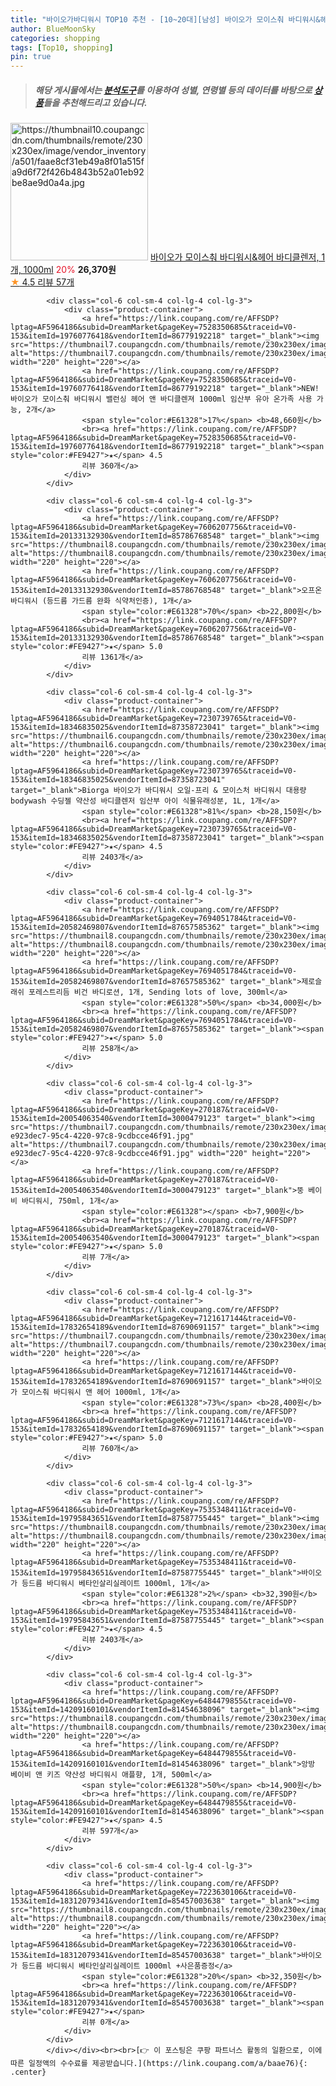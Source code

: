 ```yaml
---
title: "바이오가바디워시 TOP10 추천 - [10~20대][남성] 바이오가 모이스춰 바디워시&헤어 바디클렌저, 1개, 1000ml"
author: BlueMoonSky
categories: shopping
tags: [Top10, shopping]
pin: true
---
```


> ##### 해당 게시물에서는 [**분석도구**](https://itemscout.io/)를 이용하여 **성별**, **연령별** 등의 데이터를 바탕으로 [**상품**](https://link.coupang.com/a/baae76)들을 추천해드리고 있습니다.
<div class="container"><div class="row">
            <div class="col-6 col-sm-4 col-lg-4 col-lg-3">
                <div class="product-container">
                    <a href="https://link.coupang.com/re/AFFSDP?lptag=AF5964186&subid=DreamMarket&pageKey=7528350685&traceid=V0-153&itemId=18373131389&vendorItemId=86971090864" target="_blank"><img src="https://thumbnail10.coupangcdn.com/thumbnails/remote/230x230ex/image/vendor_inventory/a501/faae8cf31eb49a8f01a515fa9d6f72f426b4843b52a01eb92be8ae9d0a4a.jpg" alt="https://thumbnail10.coupangcdn.com/thumbnails/remote/230x230ex/image/vendor_inventory/a501/faae8cf31eb49a8f01a515fa9d6f72f426b4843b52a01eb92be8ae9d0a4a.jpg" width="220" height="220"></a>
                    <a href="https://link.coupang.com/re/AFFSDP?lptag=AF5964186&subid=DreamMarket&pageKey=7528350685&traceid=V0-153&itemId=18373131389&vendorItemId=86971090864" target="_blank">바이오가 모이스춰 바디워시&헤어 바디클렌저, 1개, 1000ml</a>
                    <span style="color:#E61328">20%</span> <b>26,370원</b>
                    <br><a href="https://link.coupang.com/re/AFFSDP?lptag=AF5964186&subid=DreamMarket&pageKey=7528350685&traceid=V0-153&itemId=18373131389&vendorItemId=86971090864" target="_blank"><span style="color:#FE9427">★</span> 4.5
                    리뷰 57개</a>
                </div>
            </div>
            
            <div class="col-6 col-sm-4 col-lg-4 col-lg-3">
                <div class="product-container">
                    <a href="https://link.coupang.com/re/AFFSDP?lptag=AF5964186&subid=DreamMarket&pageKey=7528350685&traceid=V0-153&itemId=19760776418&vendorItemId=86779192218" target="_blank"><img src="https://thumbnail7.coupangcdn.com/thumbnails/remote/230x230ex/image/vendor_inventory/e1c6/3de015076fddc4f73c1f42dfa434f51673376e94b6c667bdac0ff4541c66.png" alt="https://thumbnail7.coupangcdn.com/thumbnails/remote/230x230ex/image/vendor_inventory/e1c6/3de015076fddc4f73c1f42dfa434f51673376e94b6c667bdac0ff4541c66.png" width="220" height="220"></a>
                    <a href="https://link.coupang.com/re/AFFSDP?lptag=AF5964186&subid=DreamMarket&pageKey=7528350685&traceid=V0-153&itemId=19760776418&vendorItemId=86779192218" target="_blank">NEW! 바이오가 모이스춰 바디워시 밸런싱 헤어 앤 바디클렌져 1000ml 임산부 유아 온가족 사용 가능, 2개</a>
                    <span style="color:#E61328">17%</span> <b>48,660원</b>
                    <br><a href="https://link.coupang.com/re/AFFSDP?lptag=AF5964186&subid=DreamMarket&pageKey=7528350685&traceid=V0-153&itemId=19760776418&vendorItemId=86779192218" target="_blank"><span style="color:#FE9427">★</span> 4.5
                    리뷰 360개</a>
                </div>
            </div>
            
            <div class="col-6 col-sm-4 col-lg-4 col-lg-3">
                <div class="product-container">
                    <a href="https://link.coupang.com/re/AFFSDP?lptag=AF5964186&subid=DreamMarket&pageKey=7606207756&traceid=V0-153&itemId=20133132930&vendorItemId=85786768548" target="_blank"><img src="https://thumbnail8.coupangcdn.com/thumbnails/remote/230x230ex/image/vendor_inventory/2445/9f2a47cd9e9bbf17505a6f5627d143f256f6a64d87c45fa4049f02e3b4e3.png" alt="https://thumbnail8.coupangcdn.com/thumbnails/remote/230x230ex/image/vendor_inventory/2445/9f2a47cd9e9bbf17505a6f5627d143f256f6a64d87c45fa4049f02e3b4e3.png" width="220" height="220"></a>
                    <a href="https://link.coupang.com/re/AFFSDP?lptag=AF5964186&subid=DreamMarket&pageKey=7606207756&traceid=V0-153&itemId=20133132930&vendorItemId=85786768548" target="_blank">오프온 바디워시 (등드름 가드름 완화 식약처인증), 1개</a>
                    <span style="color:#E61328">70%</span> <b>22,800원</b>
                    <br><a href="https://link.coupang.com/re/AFFSDP?lptag=AF5964186&subid=DreamMarket&pageKey=7606207756&traceid=V0-153&itemId=20133132930&vendorItemId=85786768548" target="_blank"><span style="color:#FE9427">★</span> 5.0
                    리뷰 1361개</a>
                </div>
            </div>
            
            <div class="col-6 col-sm-4 col-lg-4 col-lg-3">
                <div class="product-container">
                    <a href="https://link.coupang.com/re/AFFSDP?lptag=AF5964186&subid=DreamMarket&pageKey=7230739765&traceid=V0-153&itemId=18346835025&vendorItemId=87358723041" target="_blank"><img src="https://thumbnail6.coupangcdn.com/thumbnails/remote/230x230ex/image/vendor_inventory/cb61/6a7c277d2a97ce19164a64445ac19d628f065f99e508e0f2bd51af20726f.jpg" alt="https://thumbnail6.coupangcdn.com/thumbnails/remote/230x230ex/image/vendor_inventory/cb61/6a7c277d2a97ce19164a64445ac19d628f065f99e508e0f2bd51af20726f.jpg" width="220" height="220"></a>
                    <a href="https://link.coupang.com/re/AFFSDP?lptag=AF5964186&subid=DreamMarket&pageKey=7230739765&traceid=V0-153&itemId=18346835025&vendorItemId=87358723041" target="_blank">Biorga 바이오가 바디워시 오일-프리 & 모이스처 바디워시 대용량 bodywash 수딩젤 약산성 바디클렌저 임산부 아이 식물유래성분, 1L, 1개</a>
                    <span style="color:#E61328">81%</span> <b>28,150원</b>
                    <br><a href="https://link.coupang.com/re/AFFSDP?lptag=AF5964186&subid=DreamMarket&pageKey=7230739765&traceid=V0-153&itemId=18346835025&vendorItemId=87358723041" target="_blank"><span style="color:#FE9427">★</span> 4.5
                    리뷰 2403개</a>
                </div>
            </div>
            
            <div class="col-6 col-sm-4 col-lg-4 col-lg-3">
                <div class="product-container">
                    <a href="https://link.coupang.com/re/AFFSDP?lptag=AF5964186&subid=DreamMarket&pageKey=7694051784&traceid=V0-153&itemId=20582469807&vendorItemId=87657585362" target="_blank"><img src="https://thumbnail8.coupangcdn.com/thumbnails/remote/230x230ex/image/vendor_inventory/2ad5/d0a321d6c29e1cc0b7e3b407ce7d6bf3bb293a02b96debcf5d06a757f7ec.jpg" alt="https://thumbnail8.coupangcdn.com/thumbnails/remote/230x230ex/image/vendor_inventory/2ad5/d0a321d6c29e1cc0b7e3b407ce7d6bf3bb293a02b96debcf5d06a757f7ec.jpg" width="220" height="220"></a>
                    <a href="https://link.coupang.com/re/AFFSDP?lptag=AF5964186&subid=DreamMarket&pageKey=7694051784&traceid=V0-153&itemId=20582469807&vendorItemId=87657585362" target="_blank">제로슬래쉬 포레스트리듬 비건 바디로션, 1개, Sending lots of love, 300ml</a>
                    <span style="color:#E61328">50%</span> <b>34,000원</b>
                    <br><a href="https://link.coupang.com/re/AFFSDP?lptag=AF5964186&subid=DreamMarket&pageKey=7694051784&traceid=V0-153&itemId=20582469807&vendorItemId=87657585362" target="_blank"><span style="color:#FE9427">★</span> 5.0
                    리뷰 258개</a>
                </div>
            </div>
            
            <div class="col-6 col-sm-4 col-lg-4 col-lg-3">
                <div class="product-container">
                    <a href="https://link.coupang.com/re/AFFSDP?lptag=AF5964186&subid=DreamMarket&pageKey=270187&traceid=V0-153&itemId=20054063540&vendorItemId=3000479123" target="_blank"><img src="https://thumbnail7.coupangcdn.com/thumbnails/remote/230x230ex/image/retail/images/1695069055095633-e923dec7-95c4-4220-97c8-9cdbcce46f91.jpg" alt="https://thumbnail7.coupangcdn.com/thumbnails/remote/230x230ex/image/retail/images/1695069055095633-e923dec7-95c4-4220-97c8-9cdbcce46f91.jpg" width="220" height="220"></a>
                    <a href="https://link.coupang.com/re/AFFSDP?lptag=AF5964186&subid=DreamMarket&pageKey=270187&traceid=V0-153&itemId=20054063540&vendorItemId=3000479123" target="_blank">뚱 베이비 바디워시, 750ml, 1개</a>
                    <span style="color:#E61328"></span> <b>7,900원</b>
                    <br><a href="https://link.coupang.com/re/AFFSDP?lptag=AF5964186&subid=DreamMarket&pageKey=270187&traceid=V0-153&itemId=20054063540&vendorItemId=3000479123" target="_blank"><span style="color:#FE9427">★</span> 5.0
                    리뷰 7개</a>
                </div>
            </div>
            
            <div class="col-6 col-sm-4 col-lg-4 col-lg-3">
                <div class="product-container">
                    <a href="https://link.coupang.com/re/AFFSDP?lptag=AF5964186&subid=DreamMarket&pageKey=7121617144&traceid=V0-153&itemId=17832654189&vendorItemId=87690691157" target="_blank"><img src="https://thumbnail7.coupangcdn.com/thumbnails/remote/230x230ex/image/vendor_inventory/48d0/c9415313573591db13f452eb84d9b4f1d23eff86c280ebeaa1cb8483036b.png" alt="https://thumbnail7.coupangcdn.com/thumbnails/remote/230x230ex/image/vendor_inventory/48d0/c9415313573591db13f452eb84d9b4f1d23eff86c280ebeaa1cb8483036b.png" width="220" height="220"></a>
                    <a href="https://link.coupang.com/re/AFFSDP?lptag=AF5964186&subid=DreamMarket&pageKey=7121617144&traceid=V0-153&itemId=17832654189&vendorItemId=87690691157" target="_blank">바이오가 모이스춰 바디워시 앤 헤어 1000ml, 1개</a>
                    <span style="color:#E61328">73%</span> <b>28,400원</b>
                    <br><a href="https://link.coupang.com/re/AFFSDP?lptag=AF5964186&subid=DreamMarket&pageKey=7121617144&traceid=V0-153&itemId=17832654189&vendorItemId=87690691157" target="_blank"><span style="color:#FE9427">★</span> 5.0
                    리뷰 760개</a>
                </div>
            </div>
            
            <div class="col-6 col-sm-4 col-lg-4 col-lg-3">
                <div class="product-container">
                    <a href="https://link.coupang.com/re/AFFSDP?lptag=AF5964186&subid=DreamMarket&pageKey=7535348411&traceid=V0-153&itemId=19795843651&vendorItemId=87587755445" target="_blank"><img src="https://thumbnail8.coupangcdn.com/thumbnails/remote/230x230ex/image/vendor_inventory/f892/d5a07eb1d5000c02d6009845f1df45d21d50fe855ef2a553dd8a237656b8.png" alt="https://thumbnail8.coupangcdn.com/thumbnails/remote/230x230ex/image/vendor_inventory/f892/d5a07eb1d5000c02d6009845f1df45d21d50fe855ef2a553dd8a237656b8.png" width="220" height="220"></a>
                    <a href="https://link.coupang.com/re/AFFSDP?lptag=AF5964186&subid=DreamMarket&pageKey=7535348411&traceid=V0-153&itemId=19795843651&vendorItemId=87587755445" target="_blank">바이오가 등드름 바디워시 베타인살리실레이트 1000ml, 1개</a>
                    <span style="color:#E61328">2%</span> <b>32,390원</b>
                    <br><a href="https://link.coupang.com/re/AFFSDP?lptag=AF5964186&subid=DreamMarket&pageKey=7535348411&traceid=V0-153&itemId=19795843651&vendorItemId=87587755445" target="_blank"><span style="color:#FE9427">★</span> 4.5
                    리뷰 2403개</a>
                </div>
            </div>
            
            <div class="col-6 col-sm-4 col-lg-4 col-lg-3">
                <div class="product-container">
                    <a href="https://link.coupang.com/re/AFFSDP?lptag=AF5964186&subid=DreamMarket&pageKey=6484479855&traceid=V0-153&itemId=14209160101&vendorItemId=81454638096" target="_blank"><img src="https://thumbnail8.coupangcdn.com/thumbnails/remote/230x230ex/image/rs_quotation_api/iifeoz8o/7df51cb909b447f89863a24da46418a9.jpg" alt="https://thumbnail8.coupangcdn.com/thumbnails/remote/230x230ex/image/rs_quotation_api/iifeoz8o/7df51cb909b447f89863a24da46418a9.jpg" width="220" height="220"></a>
                    <a href="https://link.coupang.com/re/AFFSDP?lptag=AF5964186&subid=DreamMarket&pageKey=6484479855&traceid=V0-153&itemId=14209160101&vendorItemId=81454638096" target="_blank">앙방 베이비 앤 키즈 약산성 바디워시 애플향, 1개, 500ml</a>
                    <span style="color:#E61328">50%</span> <b>14,900원</b>
                    <br><a href="https://link.coupang.com/re/AFFSDP?lptag=AF5964186&subid=DreamMarket&pageKey=6484479855&traceid=V0-153&itemId=14209160101&vendorItemId=81454638096" target="_blank"><span style="color:#FE9427">★</span> 4.5
                    리뷰 597개</a>
                </div>
            </div>
            
            <div class="col-6 col-sm-4 col-lg-4 col-lg-3">
                <div class="product-container">
                    <a href="https://link.coupang.com/re/AFFSDP?lptag=AF5964186&subid=DreamMarket&pageKey=7223630106&traceid=V0-153&itemId=18312079341&vendorItemId=85457003638" target="_blank"><img src="https://thumbnail8.coupangcdn.com/thumbnails/remote/230x230ex/image/vendor_inventory/40d0/dffc0c490457416bcfba28e7778896f9d74c77c7d2ebe5325ea6f6cb5bcf.jpg" alt="https://thumbnail8.coupangcdn.com/thumbnails/remote/230x230ex/image/vendor_inventory/40d0/dffc0c490457416bcfba28e7778896f9d74c77c7d2ebe5325ea6f6cb5bcf.jpg" width="220" height="220"></a>
                    <a href="https://link.coupang.com/re/AFFSDP?lptag=AF5964186&subid=DreamMarket&pageKey=7223630106&traceid=V0-153&itemId=18312079341&vendorItemId=85457003638" target="_blank">바이오가 등드름 바디워시 베타인살리실레이트 1000ml +사은품증정</a>
                    <span style="color:#E61328">20%</span> <b>32,350원</b>
                    <br><a href="https://link.coupang.com/re/AFFSDP?lptag=AF5964186&subid=DreamMarket&pageKey=7223630106&traceid=V0-153&itemId=18312079341&vendorItemId=85457003638" target="_blank"><span style="color:#FE9427">★</span> 
                    리뷰 0개</a>
                </div>
            </div>
            </div></div><br><br>[👉 이 포스팅은 쿠팡 파트너스 활동의 일환으로, 이에 따른 일정액의 수수료를 제공받습니다.](https://link.coupang.com/a/baae76){: .center}
